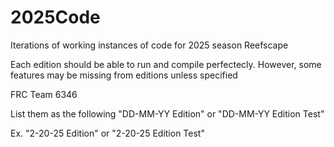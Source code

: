 # 2025Code
Iterations of working instances of code for 2025 season Reefscape

Each edition should be able to run and compile perfectecly.  However, some features may be missing from editions unless specified

FRC Team 6346

List them as the following "DD-MM-YY Edition" or "DD-MM-YY Edition Test"

Ex.
"2-20-25 Edition" or "2-20-25 Edition Test"
